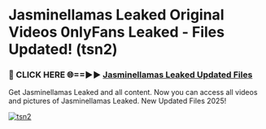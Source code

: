 # Jasminellamas Leaked Original Videos 0nlyFans Leaked - Files Updated! (tsn2)

<h3>🔴 CLICK HERE 🌐==►► <a href="https://tinyurl.com/2jnfzry5" rel="nofollow">Jasminellamas Leaked Updated Files</a></h3>

Get Jasminellamas Leaked and all content. Now you can access all videos and pictures of Jasminellamas Leaked. New Updated Files 2025!

[![tsn2](https://i.imgur.com/GyGTBgg.gif)](https://tinyurl.com/2jnfzry5)

